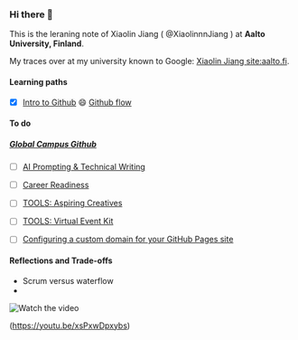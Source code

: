 ### Hi there 👋

This is the leraning note of Xiaolin Jiang ( @XiaolinnnJiang ) at **Aalto University, Finland**.

My traces over at my university known to Google: [Xiaolin Jiang site:aalto.fi](https://www.google.com/search?q=Xiaolin+Jiang+site%3Aaalto.fi). 

#### Learning paths

* [x] [Intro to Github](https://github.com/education/Series-Intro-to-GitHub-Flow) 😄 [Github flow](https://education.github.com/experiences/series_intro_github_flow)


#### To do


##### [Global Campus Github](https://education.github.com/globalcampus/student)

* [ ] [AI Prompting & Technical Writing](https://education.github.com/experiences/ai_prompt_tech_writing)
* [ ] [Career Readiness](https://education.github.com/experiences/career_readiness)
* [ ] [TOOLS: Aspiring Creatives](https://education.github.com/experiences/aspiring_creatives)
* [ ] [TOOLS: Virtual Event Kit](https://education.github.com/experiences/virtual_event_kit)
* [ ] [Configuring a custom domain for your GitHub Pages site](https://docs.github.com/en/pages/configuring-a-custom-domain-for-your-github-pages-site)


#### Reflections and Trade-offs

* Scrum versus waterflow
* 
![Watch the video](https://img.youtube.com/vi/xsPxwDpxybs/default.jpg)

(https://youtu.be/xsPxwDpxybs)

<!--
**XiaolinnnJiang/XiaolinnnJiang** is a ✨ _special_ ✨ repository because its `README.md` (this file) appears on your GitHub profile.

Here are some ideas to get you started:

- 🔭 I’m currently working on ...
- 🌱 I’m currently learning ...
- 👯 I’m looking to collaborate on ...
- 🤔 I’m looking for help with ...
- 💬 Ask me about ...
- 📫 How to reach me: ...
- 😄 Pronouns: ...
- ⚡ Fun fact: ...
-->

